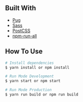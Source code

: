 ## Built With

- [Pug](https://pugjs.org/api/getting-started.html)
- [Sass](https://sass-lang.com/)
- [PostCSS](https://postcss.org/)
- [npm-run-all](https://www.npmjs.com/package/npm-run-all)

## How To Use

```bash
# Install dependencies
$ yarn install or npm install

# Run Mode Development
$ yarn start or npm start

# Run Mode Production 
$ yarn run build or npm run build
```